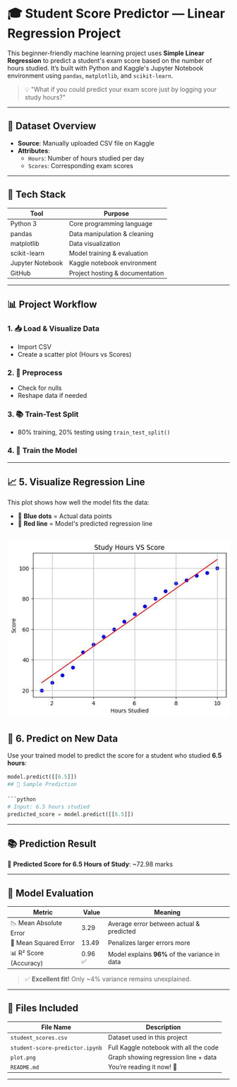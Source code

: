 # 🎓 Student Score Predictor — Linear Regression Project

This beginner-friendly machine learning project uses **Simple Linear Regression** to predict a student's exam score based on the number of hours studied. It’s built with Python and Kaggle's Jupyter Notebook environment using `pandas`, `matplotlib`, and `scikit-learn`.

> 💡 "What if you could predict your exam score just by logging your study hours?"

---

## 📁 Dataset Overview

- **Source**: Manually uploaded CSV file on Kaggle
- **Attributes**:
  - `Hours`: Number of hours studied per day
  - `Scores`: Corresponding exam scores

---

## 🔧 Tech Stack

| Tool             | Purpose                          |
|------------------|----------------------------------|
| Python 3         | Core programming language        |
| pandas           | Data manipulation & cleaning     |
| matplotlib       | Data visualization               |
| scikit-learn     | Model training & evaluation      |
| Jupyter Notebook | Kaggle notebook environment      |
| GitHub           | Project hosting & documentation  |

---

## 📊 Project Workflow

### 1. 📥 Load & Visualize Data
- Import CSV
- Create a scatter plot (Hours vs Scores)

### 2. 🧪 Preprocess
- Check for nulls
- Reshape data if needed

### 3. 📚 Train-Test Split
- 80% training, 20% testing using `train_test_split()`

### 4. 🧠 Train the Model


---

## 📈 5. Visualize Regression Line

This plot shows how well the model fits the data:

- 🔵 **Blue dots** = Actual data points  
- 🔴 **Red line** = Model's predicted regression line

![Regression Line](./plot.png)
---

## 🎯 6. Predict on New Data

Use your trained model to predict the score for a student who studied **6.5 hours**:

```python
model.predict([[6.5]])
## 🔮 Sample Prediction

```python
# Input: 6.5 hours studied
predicted_score = model.predict([[6.5]])
```
---

## 📚 Prediction Result

🧠 **Predicted Score for 6.5 Hours of Study**:  ~72.98 marks


---

## 📐 Model Evaluation

| Metric                  | Value   | Meaning                                        |
|-------------------------|---------|------------------------------------------------|
| 📉 Mean Absolute Error  | 3.29    | Average error between actual & predicted       |
| 🔢 Mean Squared Error   | 13.49   | Penalizes larger errors more                   |
| 📊 R² Score (Accuracy)  | 0.96 ✅ | Model explains **96%** of the variance in data |

> ✅ **Excellent fit!** Only ~4% variance remains unexplained.

---

## 📎 Files Included

| File Name                        | Description                                |
|----------------------------------|--------------------------------------------|
| `student_scores.csv`             | Dataset used in this project               |
| `student-score-predictor.ipynb`  | Full Kaggle notebook with all the code     |
| `plot.png`                       | Graph showing regression line + data       |
| `README.md`                      | You’re reading it now! 📖                  |

---



